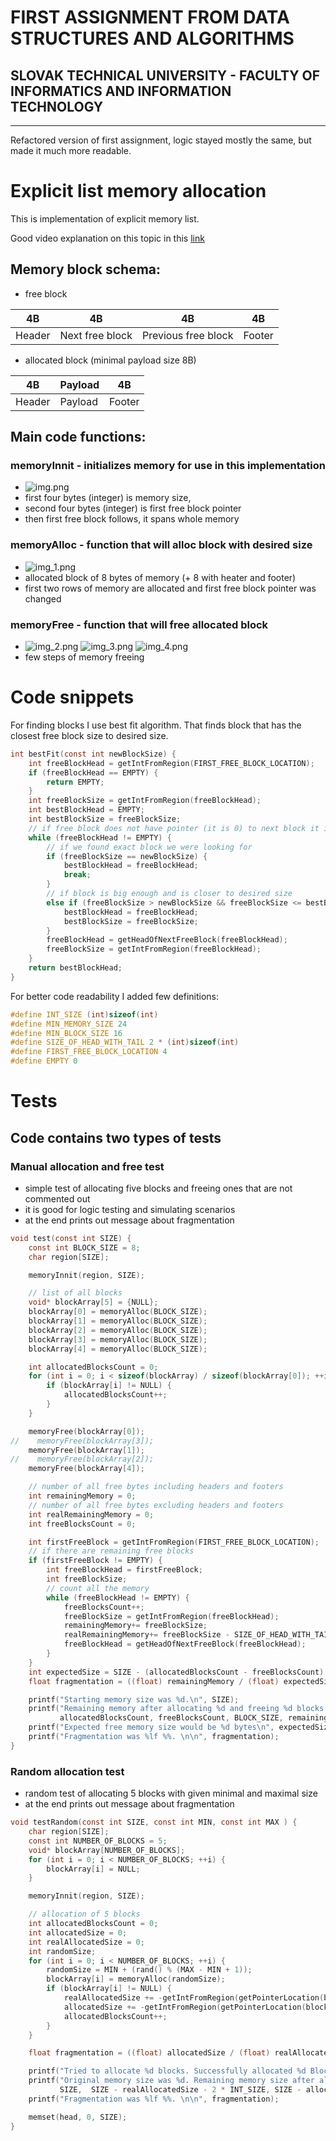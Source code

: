 # FIRST ASSIGNMENT FROM DATA STRUCTURES AND ALGORITHMS
## SLOVAK TECHNICAL UNIVERSITY - FACULTY OF INFORMATICS AND INFORMATION TECHNOLOGY

---
Refactored version of first assignment, logic stayed mostly the same, but made it much more readable.
# Explicit list memory allocation
This is implementation of explicit memory list.

Good video explanation on this topic in this [link](https://www.youtube.com/watch?v=rhLk2lf6QXA)  

## Memory block schema:
- free block

| 4B     | 4B              | 4B                  | 4B     |
|--------|-----------------|---------------------|--------|
| Header | Next free block | Previous free block | Footer |

- allocated block (minimal payload size 8B)

| 4B     | Payload | 4B     |
|--------|---------|--------|
| Header | Payload | Footer |

## Main code functions:
### memoryInnit - initializes memory for use in this implementation
  - ![img.png](imagesFolder/img.png)
  - first four bytes (integer) is memory size, 
  - second four bytes (integer) is first free block pointer
  - then first free block follows, it spans whole memory
### memoryAlloc - function that will alloc block with desired size
  - ![img_1.png](imagesFolder/img_1.png)
  - allocated block of 8 bytes of memory (+ 8 with heater and footer)
  - first two rows of memory are allocated and first free block pointer was changed
### memoryFree - function that will free allocated block
- ![img_2.png](imagesFolder/img_2.png) ![img_3.png](imagesFolder/img_3.png) ![img_4.png](imagesFolder/img_4.png)
- few steps of memory freeing

# Code snippets
For finding blocks I use best fit algorithm. That finds block that has the closest free block size to desired size. 
```c
int bestFit(const int newBlockSize) {
    int freeBlockHead = getIntFromRegion(FIRST_FREE_BLOCK_LOCATION);
    if (freeBlockHead == EMPTY) {
        return EMPTY;
    }
    int freeBlockSize = getIntFromRegion(freeBlockHead);
    int bestBlockHead = EMPTY;
    int bestBlockSize = freeBlockSize;
    // if free block does not have pointer (it is 0) to next block it is last block
    while (freeBlockHead != EMPTY) {
        // if we found exact block we were looking for
        if (freeBlockSize == newBlockSize) {
            bestBlockHead = freeBlockHead;
            break;
        }
        // if block is big enough and is closer to desired size
        else if (freeBlockSize > newBlockSize && freeBlockSize <= bestBlockSize) {
            bestBlockHead = freeBlockHead;
            bestBlockSize = freeBlockSize;
        }
        freeBlockHead = getHeadOfNextFreeBlock(freeBlockHead);
        freeBlockSize = getIntFromRegion(freeBlockHead);
    }
    return bestBlockHead;
}
```

For better code readability I added few definitions:
```c
#define INT_SIZE (int)sizeof(int)
#define MIN_MEMORY_SIZE 24
#define MIN_BLOCK_SIZE 16
#define SIZE_OF_HEAD_WITH_TAIL 2 * (int)sizeof(int)
#define FIRST_FREE_BLOCK_LOCATION 4
#define EMPTY 0
```

# Tests
## Code contains two types of tests
### Manual allocation and free test
- simple test of allocating five blocks and freeing ones that are not commented out
- it is good for logic testing and simulating scenarios
- at the end prints out message about fragmentation
```c
void test(const int SIZE) {
    const int BLOCK_SIZE = 8;
    char region[SIZE];

    memoryInnit(region, SIZE);

    // list of all blocks
    void* blockArray[5] = {NULL};
    blockArray[0] = memoryAlloc(BLOCK_SIZE);
    blockArray[1] = memoryAlloc(BLOCK_SIZE);
    blockArray[2] = memoryAlloc(BLOCK_SIZE);
    blockArray[3] = memoryAlloc(BLOCK_SIZE);
    blockArray[4] = memoryAlloc(BLOCK_SIZE);

    int allocatedBlocksCount = 0;
    for (int i = 0; i < sizeof(blockArray) / sizeof(blockArray[0]); ++i) {
        if (blockArray[i] != NULL) {
            allocatedBlocksCount++;
        }
    }

    memoryFree(blockArray[0]);
//    memoryFree(blockArray[3]);
    memoryFree(blockArray[1]);
//    memoryFree(blockArray[2]);
    memoryFree(blockArray[4]);

    // number of all free bytes including headers and footers
    int remainingMemory = 0;
    // number of all free bytes excluding headers and footers
    int realRemainingMemory = 0;
    int freeBlocksCount = 0;

    int firstFreeBlock = getIntFromRegion(FIRST_FREE_BLOCK_LOCATION);
    // if there are remaining free blocks
    if (firstFreeBlock != EMPTY) {
        int freeBlockHead = firstFreeBlock;
        int freeBlockSize;
        // count all the memory
        while (freeBlockHead != EMPTY) {
            freeBlocksCount++;
            freeBlockSize = getIntFromRegion(freeBlockHead);
            remainingMemory+= freeBlockSize;
            realRemainingMemory+= freeBlockSize - SIZE_OF_HEAD_WITH_TAIL;
            freeBlockHead = getHeadOfNextFreeBlock(freeBlockHead);
        }
    }
    int expectedSize = SIZE - (allocatedBlocksCount - freeBlocksCount) * BLOCK_SIZE;
    float fragmentation = ((float) remainingMemory / (float) expectedSize) * 100;

    printf("Starting memory size was %d.\n", SIZE);
    printf("Remaining memory after allocating %d and freeing %d blocks of size %d was %d bytes.\n",
           allocatedBlocksCount, freeBlocksCount, BLOCK_SIZE, remainingMemory);
    printf("Expected free memory size would be %d bytes\n", expectedSize);
    printf("Fragmentation was %lf %%. \n\n", fragmentation);
}
```
### Random allocation test
- random test of allocating 5 blocks with given minimal and maximal size
- at the end prints out message about fragmentation
```c
void testRandom(const int SIZE, const int MIN, const int MAX ) {
    char region[SIZE];
    const int NUMBER_OF_BLOCKS = 5;
    void* blockArray[NUMBER_OF_BLOCKS];
    for (int i = 0; i < NUMBER_OF_BLOCKS; ++i) {
        blockArray[i] = NULL;
    }

    memoryInnit(region, SIZE);

    // allocation of 5 blocks
    int allocatedBlocksCount = 0;
    int allocatedSize = 0;
    int realAllocatedSize = 0;
    int randomSize;
    for (int i = 0; i < NUMBER_OF_BLOCKS; ++i) {
        randomSize = MIN + (rand() % (MAX - MIN + 1));
        blockArray[i] = memoryAlloc(randomSize);
        if (blockArray[i] != NULL) {
            realAllocatedSize += -getIntFromRegion(getPointerLocation(blockArray[i]));
            allocatedSize += -getIntFromRegion(getPointerLocation(blockArray[i])) - SIZE_OF_HEAD_WITH_TAIL;
            allocatedBlocksCount++;
        }
    }

    float fragmentation = ((float) allocatedSize / (float) realAllocatedSize) * 100;

    printf("Tried to allocate %d blocks. Successfully allocated %d Blocks.\n", NUMBER_OF_BLOCKS, allocatedBlocksCount);
    printf("Original memory size was %d. Remaining memory size after allocation of blocks with random size was %d bytes, in ideal contitions it would be %d bytes.\n",
           SIZE,  SIZE - realAllocatedSize - 2 * INT_SIZE, SIZE - allocatedSize - 2 * INT_SIZE);
    printf("Fragmentation was %lf %%. \n\n", fragmentation);

    memset(head, 0, SIZE);
}

```




